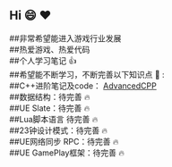 ## Hi :smile: :heart:
##非常希望能进入游戏行业发展  
##热爱游戏、热爱代码  
##个人学习笔记 :thumbsup:  
##希望能不断学习，不断完善以下知识点 :tada: :  
##C++进阶笔记及code：  [AdvancedCPP](https://github.com/KantJian/AdvancedCPP)  
##数据结构：待完善 :fire:  
##UE Slate：待完善 :fire:    
##Lua脚本语言  待完善 :fire:  
##23钟设计模式：待完善 :fire:  
##UE网络同步 RPC：待完善 :fire:    
##UE GamePlay框架：待完善 :fire:    

